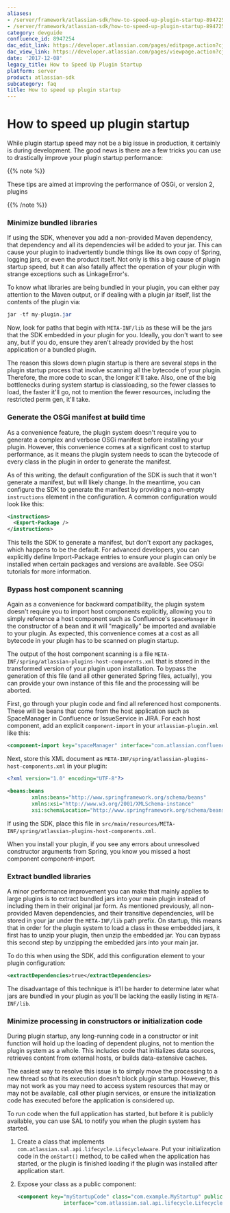 ```yaml
---
aliases:
- /server/framework/atlassian-sdk/how-to-speed-up-plugin-startup-8947254.html
- /server/framework/atlassian-sdk/how-to-speed-up-plugin-startup-8947254.md
category: devguide
confluence_id: 8947254
dac_edit_link: https://developer.atlassian.com/pages/editpage.action?cjm=wozere&pageId=8947254
dac_view_link: https://developer.atlassian.com/pages/viewpage.action?cjm=wozere&pageId=8947254
date: '2017-12-08'
legacy_title: How to Speed Up Plugin Startup
platform: server
product: atlassian-sdk
subcategory: faq
title: How to speed up plugin startup
---
```

# How to speed up plugin startup

While plugin startup speed may not be a big issue in production, it certainly is during development. The good news is there are a few tricks you can use to drastically improve your plugin startup performance:

{{% note %}}

These tips are aimed at improving the performance of OSGi, or version 2, plugins

{{% /note %}}

### Minimize bundled libraries

If using the SDK, whenever you add a non-provided Maven dependency, that dependency and all its dependencies will be added to your jar. This can cause your plugin to inadvertently bundle things like its own copy of Spring, logging jars, or even the product itself. Not only is this a big cause of plugin startup speed, but it can also fatally affect the operation of your plugin with strange exceptions such as LinkageError's.

To know what libraries are being bundled in your plugin, you can either pay attention to the Maven output, or if dealing with a plugin jar itself, list the contents of the plugin via:

``` java
jar -tf my-plugin.jar
```

Now, look for paths that begin with `META-INF/lib` as these will be the jars that the SDK embedded in your plugin for you. Ideally, you don't want to see any, but if you do, ensure they aren't already provided by the host application or a bundled plugin.

The reason this slows down plugin startup is there are several steps in the plugin startup process that involve scanning all the bytecode of your plugin. Therefore, the more code to scan, the longer it'll take. Also, one of the big bottlenecks during system startup is classloading, so the fewer classes to load, the faster it'll go, not to mention the fewer resources, including the restricted perm gen, it'll take.

### Generate the OSGi manifest at build time

As a convenience feature, the plugin system doesn't require you to generate a complex and verbose OSGi manifest before installing your plugin. However, this convenience comes at a significant cost to startup performance, as it means the plugin system needs to scan the bytecode of every class in the plugin in order to generate the manifest.

As of this writing, the default configuration of the SDK is such that it won't generate a manifest, but will likely change. In the meantime, you can configure the SDK to generate the manifest by providing a non-empty `instructions` element in the configuration. A common configuration would look like this:

``` xml
<instructions>
  <Export-Package />
</instructions>
```

This tells the SDK to generate a manifest, but don't export any packages, which happens to be the default. For advanced developers, you can explicitly define Import-Package entries to ensure your plugin can only be installed when certain packages and versions are available. See OSGi tutorials for more information.

### Bypass host component scanning

Again as a convenience for backward compatibility, the plugin system doesn't require you to import host components explicitly, allowing you to simply reference a host component such as Confluence's `SpaceManager` in the constructor of a bean and it will "magically" be imported and available to your plugin. As expected, this convenience comes at a cost as all bytecode in your plugin has to be scanned on plugin startup.

The output of the host component scanning is a file `META-INF/spring/atlassian-plugins-host-components.xml` that is stored in the transformed version of your plugin upon installation. To bypass the generation of this file (and all other generated Spring files, actually), you can provide your own instance of this file and the processing will be aborted.

First, go through your plugin code and find all referenced host components. These will be beans that come from the host application such as SpaceManager in Confluence or IssueService in JIRA. For each host component, add an explicit `component-import` in your `atlassian-plugin.xml` like this:

``` xml
<component-import key="spaceManager" interface="com.atlassian.confluence.spaces.SpaceManager" />
```

Next, store this XML document as `META-INF/spring/atlassian-plugins-host-components.xml` in your plugin:

``` xml
<?xml version="1.0" encoding="UTF-8"?>

<beans:beans 
        xmlns:beans="http://www.springframework.org/schema/beans" 
        xmlns:xsi="http://www.w3.org/2001/XMLSchema-instance" 
        xsi:schemaLocation="http://www.springframework.org/schema/beans http://www.springframework.org/schema/beans/spring-beans-2.5.xsd" />
```

If using the SDK, place this file in `src/main/resources/META-INF/spring/atlassian-plugins-host-components.xml`.

When you install your plugin, if you see any errors about unresolved constructor arguments from Spring, you know you missed a host component component-import.

### Extract bundled libraries

A minor performance improvement you can make that mainly applies to large plugins is to extract bundled jars into your main plugin instead of including them in their original jar form. As mentioned previously, all non-provided Maven dependencies, and their transitive dependencies, will be stored in your jar under the `META-INF/lib` path prefix. On startup, this means that in order for the plugin system to load a class in these embedded jars, it first has to unzip your plugin, then unzip the embedded jar. You can bypass this second step by unzipping the embedded jars into your main jar.

To do this when using the SDK, add this configuration element to your plugin configuration:

``` xml
<extractDependencies>true</extractDependencies>
```

The disadvantage of this technique is it'll be harder to determine later what jars are bundled in your plugin as you'll be lacking the easily listing in `META-INF/lib`.

### Minimize processing in constructors or initialization code

During plugin startup, any long-running code in a constructor or init function will hold up the loading of dependent plugins, not to mention the plugin system as a whole. This includes code that initializes data sources, retrieves content from external hosts, or builds data-extensive caches.

The easiest way to resolve this issue is to simply move the processing to a new thread so that its execution doesn't block plugin startup. However, this may not work as you may need to access system resources that may or may not be available, call other plugin services, or ensure the initialization code has executed before the application is considered up.

To run code when the full application has started, but before it is publicly available, you can use SAL to notify you when the plugin system has started.

1.  Create a class that implements `com.atlassian.sal.api.lifecycle.LifecycleAware`. Put your initialization code in the `onStart()` method, to be called when the application has started, or the plugin is finished loading if the plugin was installed after application start.
2.  Expose your class as a public component:

    ``` xml
    <component key="myStartupCode" class="com.example.MyStartup" public="true"
                   interface="com.atlassian.sal.api.lifecycle.LifecycleAware" />
    ```
    